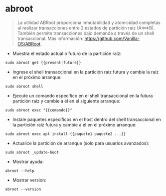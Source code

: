 # abroot

> La utilidad ABRoot proporciona inmutabilidad y atomicidad completas al realizar transacciones entre 2 estados de partición raíz (A⟺B).
> También permite transacciones bajo demanda a través de un shell transaccional.
> Más información: <https://github.com/Vanilla-OS/ABRoot>.

- Muestra el estado actual o futuro de la partición raíz:

`sudo abroot get {{present|future}}`

- Ingrese el shell transaccional en la partición raíz futura y cambie la raíz en el próximo arranque:

`sudo abroot shell`

- Ejecute un comando específico en el shell transaccional en la futura partición raíz y cambie a él en el siguiente arranque:

`sudo abroot exec "{{comando}}"`

- Instale paquetes específicos en el host dentro del shell transaccional en la partición raíz futura y cambie a él en el próximo arranque:

`sudo abroot exec apt install {{paquete1 paquete2 ...}}`

- Actualice la partición de arranque (solo para usuarios avanzados):

`sudo abroot _update-boot`

- Mostrar ayuda:

`abroot --help`

- Mostrar version:

`abroot --version`
